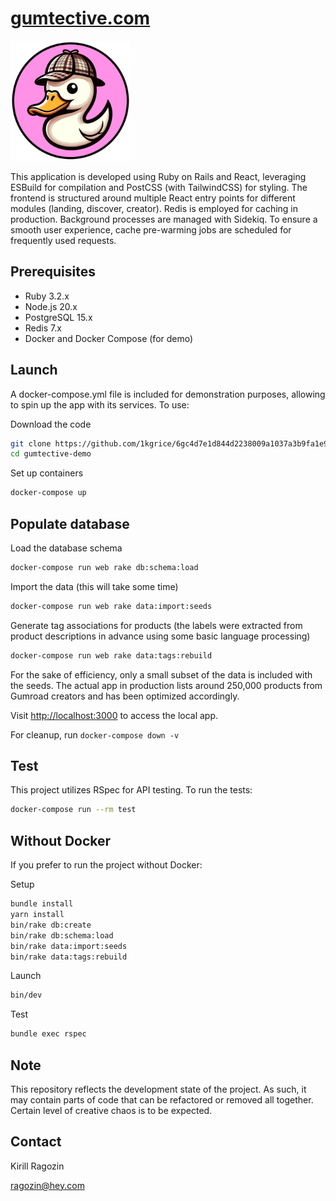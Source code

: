 # [gumtective.com](https://gumtective.com)

![Example Image](app/assets/images/android-chrome-192x192.png)

This application is developed using Ruby on Rails and React, leveraging ESBuild for compilation and PostCSS (with TailwindCSS) for styling. The frontend is structured around multiple React entry points for different modules (landing, discover, creator). Redis is employed for caching in production. Background processes are managed with Sidekiq. To ensure a smooth user experience, cache pre-warming jobs are scheduled for frequently used requests.

## Prerequisites

- Ruby 3.2.x
- Node.js 20.x
- PostgreSQL 15.x
- Redis 7.x
- Docker and Docker Compose (for demo)

## Launch

A docker-compose.yml file is included for demonstration purposes, allowing to spin up the app with its services. To use:

Download the code

```bash
git clone https://github.com/1kgrice/6gc4d7e1d844d2238009a1037a3b9fa1e98960d40.git gumtective-demo
cd gumtective-demo
```

Set up containers

```bash
docker-compose up
```

## Populate database

Load the database schema

```bash
docker-compose run web rake db:schema:load
```

Import the data
(this will take some time)

```bash
docker-compose run web rake data:import:seeds
```

Generate tag associations for products
(the labels were extracted from product descriptions in advance using some basic language processing)

```bash
docker-compose run web rake data:tags:rebuild
```

For the sake of efficiency, only a small subset of the data is included with the seeds. The actual app in production lists around 250,000 products from Gumroad creators and has been optimized accordingly.

Visit <http://localhost:3000> to access the local app.

For cleanup, run ```docker-compose down -v```

## Test

This project utilizes RSpec for API testing. To run the tests:

```bash
docker-compose run --rm test
```

## Without Docker

If you prefer to run the project without Docker:

Setup

```bash
bundle install
yarn install
bin/rake db:create
bin/rake db:schema:load
bin/rake data:import:seeds
bin/rake data:tags:rebuild
```

Launch

```bash
bin/dev
```

Test

```bash
bundle exec rspec
```

## Note

This repository reflects the development state of the project. As such, it may contain parts of code that can be refactored or removed all together. Certain level of creative chaos is to be expected.

## Contact

Kirill Ragozin

[ragozin@hey.com](mailto:ragozin@hey.com)
